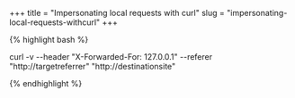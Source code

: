 +++
title = "Impersonating local requests with curl"
slug = "impersonating-local-requests-withcurl"
+++

{% highlight bash %}

curl -v --header "X-Forwarded-For: 127.0.0.1" --referer "http://targetreferrer" "http://destinationsite"

{% endhighlight %}

